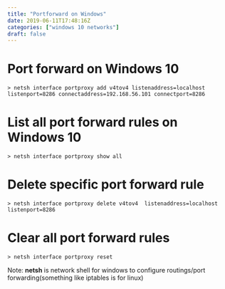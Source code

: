 ```yaml
---
title: "Portforward on Windows"
date: 2019-06-11T17:48:16Z
categories: ["windows 10 networks"]
draft: false
---
```


# Port forward on Windows 10

```
> netsh interface portproxy add v4tov4 listenaddress=localhost listenport=8286 connectaddress=192.168.56.101 connectport=8286
```

# List all port forward rules on Windows 10
```
> netsh interface portproxy show all
```

# Delete specific port forward rule
```
> netsh interface portproxy delete v4tov4  listenaddress=localhost listenport=8286
```

# Clear all port forward rules
```
> netsh interface portproxy reset
```

Note: 
**netsh** is network shell for windows to configure routings/port forwarding(something like iptables is for linux)